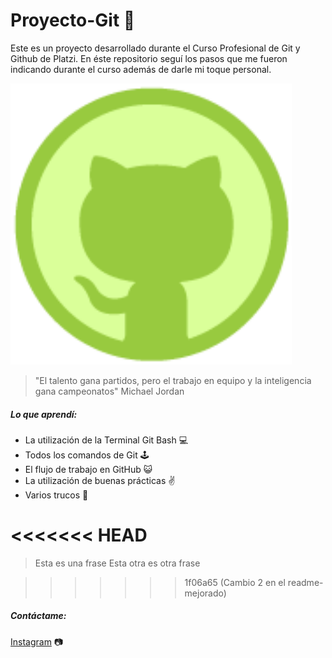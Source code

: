 # Proyecto-Git 🎈
Este es un proyecto desarrollado durante el Curso Profesional de Git y Github de Platzi. En éste repositorio seguí los pasos que me fueron indicando durante el curso además de darle mi toque personal.

<img src="/img/Giticon.webp" alt="Git y Github" style="width: 450px;">

> "El talento gana partidos, pero el trabajo en equipo y la inteligencia gana campeonatos" Michael Jordan

##### Lo que aprendí:
* La utilización de la Terminal Git Bash 💻
* Todos los comandos de Git 🕹️
* El flujo de trabajo en GitHub 😺
* La utilización de buenas prácticas ✌️
* Varios trucos 💪

<<<<<<< HEAD
=======
> Esta es una frase
> Esta otra es otra frase

>>>>>>> 1f06a65 (Cambio 2 en el readme-mejorado)
##### Contáctame:
[Instagram](https://www.instagram.com/gabriel.diaz_arg/?hl=es-la) 📷
